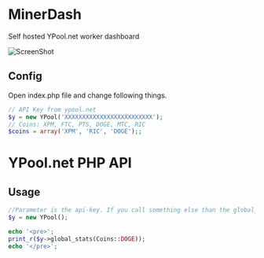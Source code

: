 MinerDash
=========

Self hosted YPool.net worker dashboard

![ScreenShot](https://raw.github.com/Edocsyl/MinerDash/master/overview.JPG)

Config
--------------

Open index.php file and change following things.
```php
// API Key from ypool.net
$y = new YPool('XXXXXXXXXXXXXXXXXXXXXXXXX');
// Coins: XPM, FTC, PTS, DOGE, MTC, RIC
$coins = array('XPM', 'RIC', 'DOGE');;
```

YPool.net PHP API
=========

Usage
--------------
```php
//Parameter is the api-key. If you call something else than the global_stats an api-key is required.
$y = new YPool(); 

echo '<pre>';
print_r($y->global_stats(Coins::DOGE));
echo '</pre>';
```